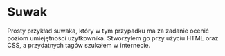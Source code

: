 # Suwak

Prosty przykład suwaka, który w tym przypadku ma za zadanie ocenić poziom umiejętności użytkownika. Stworzyłem go przy użyciu HTML oraz CSS, a przydatnych tagów szukałem w internecie.

